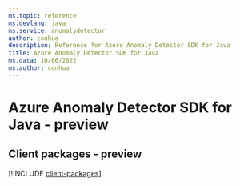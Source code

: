 ```yaml
---
ms.topic: reference
ms.devlang: java
ms.service: anomalydetector
author: conhua
description: Reference for Azure Anomaly Detector SDK for Java
title: Azure Anomaly Detector SDK for Java
ms.data: 10/06/2022
ms.author: conhua
---
```

# Azure Anomaly Detector SDK for Java - preview

## Client packages - preview
[!INCLUDE [client-packages](anomaly-detector-client-index.md)]